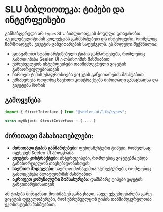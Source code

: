 # **SLU ბიბლიოთეკა: ტიპები და ინტერფეისები**

განსაზღვრული არ `types` SLU ბიბლიოთეკის მოდული გთავაზობთ აუცილებელი ტიპის
კოლექციას განმარტებები და ინტერფეისი, რომელიც წარმოადგენს ვიჯეტის განვითარების
საფუძველს. ეს მოდული შექმნილია:

- გთავაზობთ სტანდარტიზებული ტიპის განმარტებებს, რომლებიც გამოიყენება Seelen UI
  ეკოსისტემის მასშტაბით
- უზრუნველყოს ინტერფეისები თანმიმდევრული ვიჯეტის განხორციელებისთვის
- ჩართეთ ტიპის უსაფრთხოება ვიჯეტის განვითარების მასშტაბით
- ემსახურება როგორც საერთო კონტრაქტებს ძირითადი განაცხადსა და ვიჯეტებს შორის

## **გამოყენება**

```ts
import { StructInterface } from "@seelen-ui/lib/types";

const myObject: StructInterface = { ... }
```

## **ძირითადი მახასიათებლები:**

- **ძირითადი ტიპის განმარტებები**: ფუნდამენტური ტიპები, რომელსაც იყენებენ Seelen
  UI პროგრამა
- **ვიჯეტის კონტრაქტები**: ინტერფეისები, რომლებიც ვიჯეტებმა უნდა განახორციელონ
  თავსებადობისთვის
- **საერთო მოდელები**: საერთო მონაცემთა სტრუქტურები, რომლებიც გამოიყენება
  პლატფორმის მასშტაბით
- **აკრიფეთ კომუნალური მომსახურება**: დამხმარე ტიპები ვიჯეტის განვითარებისათვის

ამ ტიპებს შინაგანად მოიხმარენ განაცხადი, ასევე ექვემდებარება გარე ვიჯეტის
დეველოპერები, რომ უზრუნველყონ ტიპის თანმიმდევრულობა ეკოსისტემის მასშტაბით.
